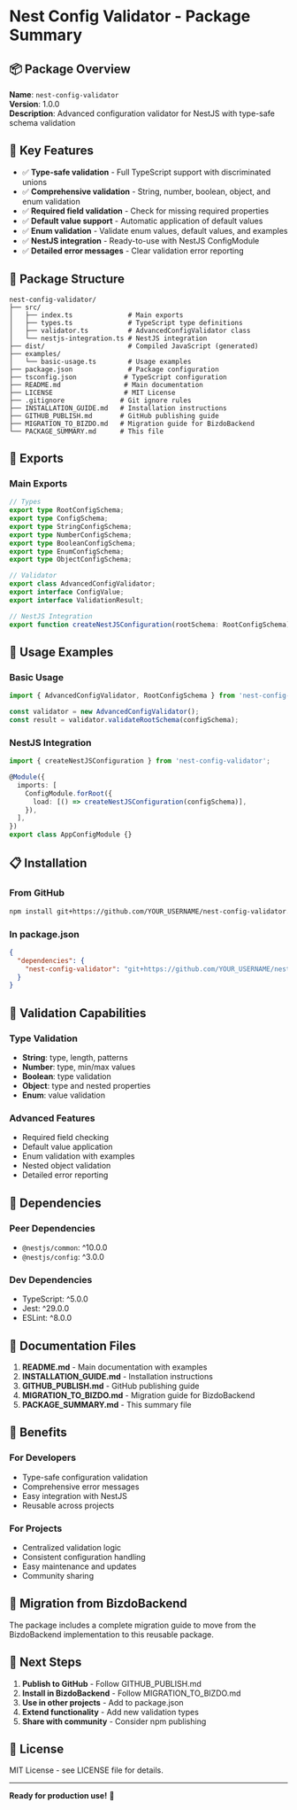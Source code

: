 # Nest Config Validator - Package Summary

## 📦 Package Overview

**Name**: `nest-config-validator`  
**Version**: 1.0.0  
**Description**: Advanced configuration validator for NestJS with type-safe schema validation

## 🎯 Key Features

- ✅ **Type-safe validation** - Full TypeScript support with discriminated unions
- ✅ **Comprehensive validation** - String, number, boolean, object, and enum validation
- ✅ **Required field validation** - Check for missing required properties
- ✅ **Default value support** - Automatic application of default values
- ✅ **Enum validation** - Validate enum values, default values, and examples
- ✅ **NestJS integration** - Ready-to-use with NestJS ConfigModule
- ✅ **Detailed error messages** - Clear validation error reporting

## 📁 Package Structure

```
nest-config-validator/
├── src/
│   ├── index.ts              # Main exports
│   ├── types.ts              # TypeScript type definitions
│   ├── validator.ts          # AdvancedConfigValidator class
│   └── nestjs-integration.ts # NestJS integration
├── dist/                     # Compiled JavaScript (generated)
├── examples/
│   └── basic-usage.ts        # Usage examples
├── package.json              # Package configuration
├── tsconfig.json            # TypeScript configuration
├── README.md                # Main documentation
├── LICENSE                  # MIT License
├── .gitignore              # Git ignore rules
├── INSTALLATION_GUIDE.md   # Installation instructions
├── GITHUB_PUBLISH.md       # GitHub publishing guide
├── MIGRATION_TO_BIZDO.md   # Migration guide for BizdoBackend
└── PACKAGE_SUMMARY.md      # This file
```

## 🔧 Exports

### Main Exports
```typescript
// Types
export type RootConfigSchema;
export type ConfigSchema;
export type StringConfigSchema;
export type NumberConfigSchema;
export type BooleanConfigSchema;
export type EnumConfigSchema;
export type ObjectConfigSchema;

// Validator
export class AdvancedConfigValidator;
export interface ConfigValue;
export interface ValidationResult;

// NestJS Integration
export function createNestJSConfiguration(rootSchema: RootConfigSchema);
```

## 🚀 Usage Examples

### Basic Usage
```typescript
import { AdvancedConfigValidator, RootConfigSchema } from 'nest-config-validator';

const validator = new AdvancedConfigValidator();
const result = validator.validateRootSchema(configSchema);
```

### NestJS Integration
```typescript
import { createNestJSConfiguration } from 'nest-config-validator';

@Module({
  imports: [
    ConfigModule.forRoot({
      load: [() => createNestJSConfiguration(configSchema)],
    }),
  ],
})
export class AppConfigModule {}
```

## 📋 Installation

### From GitHub
```bash
npm install git+https://github.com/YOUR_USERNAME/nest-config-validator.git
```

### In package.json
```json
{
  "dependencies": {
    "nest-config-validator": "git+https://github.com/YOUR_USERNAME/nest-config-validator.git"
  }
}
```

## 🎯 Validation Capabilities

### Type Validation
- **String**: type, length, patterns
- **Number**: type, min/max values
- **Boolean**: type validation
- **Object**: type and nested properties
- **Enum**: value validation

### Advanced Features
- Required field checking
- Default value application
- Enum validation with examples
- Nested object validation
- Detailed error reporting

## 🔗 Dependencies

### Peer Dependencies
- `@nestjs/common`: ^10.0.0
- `@nestjs/config`: ^3.0.0

### Dev Dependencies
- TypeScript: ^5.0.0
- Jest: ^29.0.0
- ESLint: ^8.0.0

## 📝 Documentation Files

1. **README.md** - Main documentation with examples
2. **INSTALLATION_GUIDE.md** - Installation instructions
3. **GITHUB_PUBLISH.md** - GitHub publishing guide
4. **MIGRATION_TO_BIZDO.md** - Migration guide for BizdoBackend
5. **PACKAGE_SUMMARY.md** - This summary file

## 🎯 Benefits

### For Developers
- Type-safe configuration validation
- Comprehensive error messages
- Easy integration with NestJS
- Reusable across projects

### For Projects
- Centralized validation logic
- Consistent configuration handling
- Easy maintenance and updates
- Community sharing

## 🔄 Migration from BizdoBackend

The package includes a complete migration guide to move from the BizdoBackend implementation to this reusable package.

## 🚀 Next Steps

1. **Publish to GitHub** - Follow GITHUB_PUBLISH.md
2. **Install in BizdoBackend** - Follow MIGRATION_TO_BIZDO.md
3. **Use in other projects** - Add to package.json
4. **Extend functionality** - Add new validation types
5. **Share with community** - Consider npm publishing

## 📄 License

MIT License - see LICENSE file for details.

---

**Ready for production use!** 🚀 
